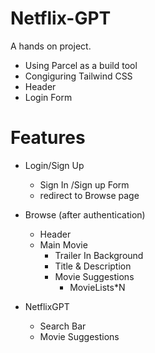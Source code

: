 # Netflix-GPT

A hands on project.

- Using Parcel as a build tool
- Congiguring Tailwind CSS
- Header
- Login Form

# Features

- Login/Sign Up

  - Sign In /Sign up Form
  - redirect to Browse page

- Browse (after authentication)

  - Header
  - Main Movie
    - Trailer In Background
    - Title & Description
    - Movie Suggestions
      - MovieLists\*N

- NetflixGPT
  - Search Bar
  - Movie Suggestions
